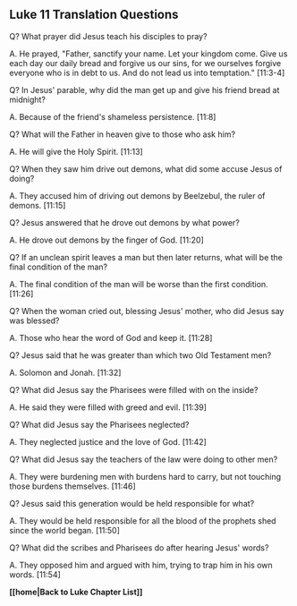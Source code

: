 ## Luke 11 Translation Questions ##

Q? What prayer did Jesus teach his disciples to pray?

A. He prayed, "Father, sanctify your name. Let your kingdom come. Give us each day our daily bread and forgive us our sins, for we ourselves forgive everyone who is in debt to us. And do not lead us into temptation." [11:3-4]

Q? In Jesus' parable, why did the man get up and give his friend bread at midnight?

A. Because of the friend's shameless persistence. [11:8]

Q? What will the Father in heaven give to those who ask him?

A. He will give the Holy Spirit. [11:13]

Q? When they saw him drive out demons, what did some accuse Jesus of doing?

A. They accused him of driving out demons by Beelzebul, the ruler of demons. [11:15]

Q? Jesus answered that he drove out demons by what power?

A. He drove out demons by the finger of God. [11:20]

Q? If an unclean spirit leaves a man but then later returns, what will be the final condition of the man?

A. The final condition of the man will be worse than the first condition. [11:26]

Q? When the woman cried out, blessing Jesus' mother, who did Jesus say was blessed?

A. Those who hear the word of God and keep it. [11:28]

Q? Jesus said that he was greater than which two Old Testament men?

A. Solomon and Jonah. [11:32]

Q? What did Jesus say the Pharisees were filled with on the inside?

A. He said they were filled with greed and evil. [11:39]

Q? What did Jesus say the Pharisees neglected?

A. They neglected justice and the love of God. [11:42]

Q? What did Jesus say the teachers of the law were doing to other men?

A. They were burdening men with burdens hard to carry, but not touching those burdens themselves. [11:46]

Q? Jesus said this generation would be held responsible for what?

A. They would be held responsible for all the blood of the prophets shed since the world began. [11:50]

Q? What did the scribes and Pharisees do after hearing Jesus' words?

A. They opposed him and argued with him, trying to trap him in his own words. [11:54]

__[[home|Back to Luke Chapter List]]__

